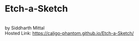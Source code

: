 ﻿# Etch-a-Sketch
<br>by Siddharth Mittal
<br>Hosted Link: https://caligo-phantom.github.io/Etch-a-Sketch/
